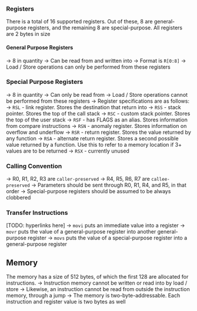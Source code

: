 ### Registers
There is a total of 16 supported registers. Out of these, 8 are general-purpose registers, and the remaining 8 are special-purpose. All registers are 2 bytes in size

#### General Purpose Registers
-> 8 in quantity
-> Can be read from and written into
-> Format is `R[0:8]`
-> Load / Store operations can only be performed from these registers

### Special Purpose Registers
-> 8 in quantity
-> Can only be read from
-> Load / Store operations cannot be performed from these registers
-> Register specifications are as follows:
	-> `RSL` - link register. Stores the destination that return into
	-> `RSS` - stack pointer. Stores the top of the call stack
	-> `RSC` - custom stack pointer. Stores the top of the user stack
	-> `RSF` - has FLAGS as an alias. Stores information from compare instructions
	-> `RSN` - anomaly register. Stores information on overflow and underflow
	-> `RSR` - return register. Stores the value returned by any function
	-> `RSA` - alternate return register. Stores a second possible value returned by a function. Use this to refer to a memory location if 3+ values are to be returned
	-> `RSX` - currently unused

### Calling Convention
-> R0, R1, R2, R3 are `caller-preserved`
-> R4, R5, R6, R7 are `callee-preserved`
-> Parameters should be sent through R0, R1, R4, and R5, in that order
-> Special-purpose registers should be assumed to be always clobbered

### Transfer Instructions
[TODO: hyperlinks here]
-> `movi` puts an immediate value into a register
-> `movr` puts the value of a general-purpose register into another general-purpose register
-> `movs` puts the value of a special-purpose register into a general-purpose register

## Memory
The memory has a size of 512 bytes, of which the first 128 are allocated for instructions. 
-> Instruction memory cannot be written or read into by load / store
-> Likewise, an instruction cannot be read from outside the instruction memory, through a jump
-> The memory is two-byte-addressable. Each instruction and register value is two bytes as well